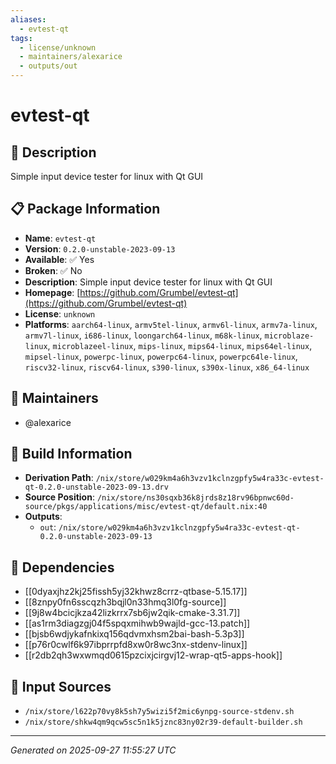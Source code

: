 ```yaml
---
aliases:
  - evtest-qt
tags:
  - license/unknown
  - maintainers/alexarice
  - outputs/out
---
```


# evtest-qt

## 📝 Description

Simple input device tester for linux with Qt GUI

## 📋 Package Information

- **Name**: `evtest-qt`
- **Version**: `0.2.0-unstable-2023-09-13`
- **Available**: ✅ Yes
- **Broken**: ✅ No
- **Description**: Simple input device tester for linux with Qt GUI
- **Homepage**: [https://github.com/Grumbel/evtest-qt](https://github.com/Grumbel/evtest-qt)
- **License**: `unknown`
- **Platforms**: `aarch64-linux`, `armv5tel-linux`, `armv6l-linux`, `armv7a-linux`, `armv7l-linux`, `i686-linux`, `loongarch64-linux`, `m68k-linux`, `microblaze-linux`, `microblazeel-linux`, `mips-linux`, `mips64-linux`, `mips64el-linux`, `mipsel-linux`, `powerpc-linux`, `powerpc64-linux`, `powerpc64le-linux`, `riscv32-linux`, `riscv64-linux`, `s390-linux`, `s390x-linux`, `x86_64-linux`
## 👥 Maintainers

- @alexarice


## 🔧 Build Information

- **Derivation Path**: `/nix/store/w029km4a6h3vzv1kclnzgpfy5w4ra33c-evtest-qt-0.2.0-unstable-2023-09-13.drv`
- **Source Position**: `/nix/store/ns30sqxb36k8jrds8z18rv96bpnwc60d-source/pkgs/applications/misc/evtest-qt/default.nix:40`
- **Outputs**:
  - `out`:  `/nix/store/w029km4a6h3vzv1kclnzgpfy5w4ra33c-evtest-qt-0.2.0-unstable-2023-09-13`

## 🔗 Dependencies

- [[0dyaxjhz2kj25fissh5yj32khwz8crrz-qtbase-5.15.17]]
- [[8znpy0fn6sscqzh3bqjl0n33hmq3l0fg-source]]
- [[9j8w4bcicjkza42lizkrrx7sb6jw2qik-cmake-3.31.7]]
- [[as1rm3diagzgj04f5spqxmihwb9wajld-gcc-13.patch]]
- [[bjsb6wdjykafnkixq156qdvmxhsm2bai-bash-5.3p3]]
- [[p76r0cwlf6k97ibprrpfd8xw0r8wc3nx-stdenv-linux]]
- [[r2db2qh3wxwmqd0615pzcixjcirgvj12-wrap-qt5-apps-hook]]

## 📁 Input Sources

- `/nix/store/l622p70vy8k5sh7y5wizi5f2mic6ynpg-source-stdenv.sh`
- `/nix/store/shkw4qm9qcw5sc5n1k5jznc83ny02r39-default-builder.sh`

---
*Generated on 2025-09-27 11:55:27 UTC*
